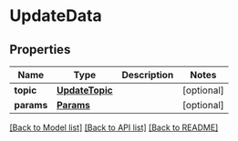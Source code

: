 # UpdateData

## Properties
Name | Type | Description | Notes
------------ | ------------- | ------------- | -------------
**topic** | [**UpdateTopic**](UpdateTopic.md) |  | [optional] 
**params** | [**Params**](Params.md) |  | [optional] 

[[Back to Model list]](../README.md#documentation-for-models) [[Back to API list]](../README.md#documentation-for-api-endpoints) [[Back to README]](../README.md)


